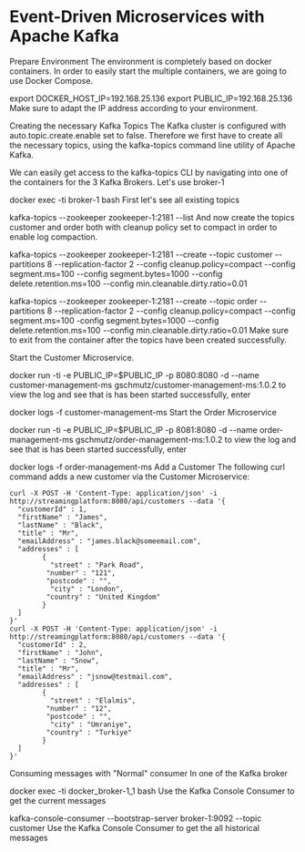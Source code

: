 # Event-Driven Microservices with Apache Kafka

Prepare Environment
The environment is completely based on docker containers. In order to easily start the multiple containers, we are going to use Docker Compose.

export DOCKER_HOST_IP=192.168.25.136
export PUBLIC_IP=192.168.25.136
Make sure to adapt the IP address according to your environment.

Creating the necessary Kafka Topics
The Kafka cluster is configured with auto.topic.create.enable set to false. Therefore we first have to create all the necessary topics, using the kafka-topics command line utility of Apache Kafka.

We can easily get access to the kafka-topics CLI by navigating into one of the containers for the 3 Kafka Brokers. Let's use broker-1

docker exec -ti broker-1 bash
First let's see all existing topics

kafka-topics --zookeeper zookeeper-1:2181 --list
And now create the topics customer and order both with cleanup policy set to compact in order to enable log compaction.

kafka-topics --zookeeper zookeeper-1:2181 --create --topic customer --partitions 8 --replication-factor 2 --config cleanup.policy=compact --config segment.ms=100 --config segment.bytes=1000 --config delete.retention.ms=100 --config min.cleanable.dirty.ratio=0.01

kafka-topics --zookeeper zookeeper-1:2181 --create --topic order --partitions 8 --replication-factor 2 --config cleanup.policy=compact --config segment.ms=100 -config segment.bytes=1000 --config delete.retention.ms=100 --config min.cleanable.dirty.ratio=0.01
Make sure to exit from the container after the topics have been created successfully.

Start the Customer Microservice. 

docker run -ti -e PUBLIC_IP=$PUBLIC_IP -p 8080:8080 -d --name customer-management-ms gschmutz/customer-management-ms:1.0.2
to view the log and see that is has been started successfully, enter

docker logs -f customer-management-ms
Start the Order Microservice

docker run -ti -e PUBLIC_IP=$PUBLIC_IP -p 8081:8080 -d --name order-management-ms gschmutz/order-management-ms:1.0.2
to view the log and see that is has been started successfully, enter

docker logs -f order-management-ms
Add a Customer
The following curl command adds a new customer via the Customer Microservice:

```
curl -X POST -H 'Content-Type: application/json' -i http://streamingplatform:8080/api/customers --data '{
  "customerId" : 1,
  "firstName" : "James",
  "lastName" : "Black",
  "title" : "Mr",
  "emailAddress" : "james.black@someemail.com",
  "addresses" : [
  		{
  		  "street" : "Park Road",
         "number" : "121",
         "postcode" : "",
		  "city" : "London",
         "country" : "United Kingdom"
  		}
  ]
}'
curl -X POST -H 'Content-Type: application/json' -i http://streamingplatform:8080/api/customers --data '{
  "customerId" : 2,
  "firstName" : "John",
  "lastName" : "Snow",
  "title" : "Mr",
  "emailAddress" : "jsnow@testmail.com",
  "addresses" : [
  		{
  		  "street" : "Elalmis",
         "number" : "12",
         "postcode" : "",
		  "city" : "Umraniye",
         "country" : "Turkiye"
  		}
  ]
}'
```

Consuming messages with "Normal" consumer
In one of the Kafka broker

docker exec -ti docker_broker-1_1 bash
Use the Kafka Console Consumer to get the current messages

kafka-console-consumer --bootstrap-server broker-1:9092 --topic customer
Use the Kafka Console Consumer to get the all historical messages


